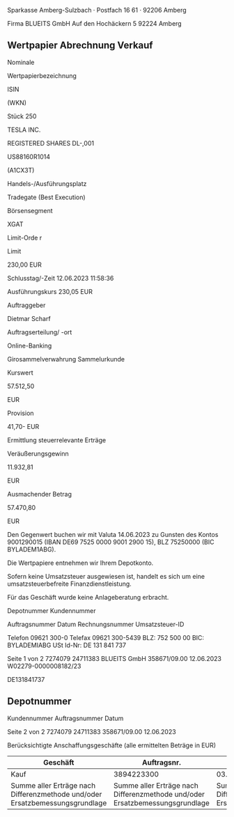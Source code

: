 <!-- image -->

Sparkasse Amberg-Sulzbach · Postfach 16 61 · 92206 Amberg

Firma BLUEITS GmbH Auf den Hochäckern 5 92224 Amberg

## Wertpapier Abrechnung Verkauf

Nominale

Wertpapierbezeichnung

ISIN

(WKN)

Stück 250

TESLA INC.

REGISTERED SHARES DL-,001

US88160R1014

(A1CX3T)

Handels-/Ausführungsplatz

Tradegate (Best Execution)

Börsensegment

XGAT

Limit-Orde r

Limit

230,00 EUR

Schlusstag/-Zeit 12.06.2023 11:58:36

Ausführungskurs 230,05 EUR

Auftraggeber

Dietmar Scharf

Auftragserteilung/ -ort

Online-Banking

Girosammelverwahrung Sammelurkunde

Kurswert

57.512,50

EUR

Provision

41,70- EUR

Ermittlung steuerrelevante Erträge

Veräußerungsgewinn

11.932,81

EUR

Ausmachender Betrag

57.470,80

EUR

Den Gegenwert buchen wir mit Valuta 14.06.2023 zu Gunsten des Kontos 9001290015 (IBAN DE69 7525 0000 9001 2900 15), BLZ 75250000 (BIC BYLADEM1ABG).

Die Wertpapiere entnehmen wir Ihrem Depotkonto.

Sofern keine Umsatzsteuer ausgewiesen ist, handelt es sich um eine umsatzsteuerbefreite Finanzdienstleistung.

Für das Geschäft wurde keine Anlageberatung erbracht.

Depotnummer Kundennummer

Auftragsnummer Datum Rechnungsnummer Umsatzsteuer-ID

Telefon 09621 300-0 Telefax 09621 300-5439 BLZ: 752 500 00 BIC: BYLADEMIABG USt Id-Nr: DE 131 841 737

Seite 1 von 2 7274079 24711383 BLUEITS GmbH 358671/09.00 12.06.2023 W02279-0000008182/23

DE131841737

<!-- image -->

## Depotnummer

Kundennummer Auftragsnummer Datum

Seite 2 von 2 7274079 24711383 358671/09.00 12.06.2023

Berücksichtigte Anschaffungsgeschäfte (alle ermittelten Beträge in EUR)

| Geschäft                                                                     | Auftragsnr.                                                                  | Ausführ.-tag                                                                 | Whr./St.                                                                     | Nennwert/Stück                                                               | AS-Kosten                                                                    | Erlös                                                                        | ant. Ergebnis                                                                |           |
|------------------------------------------------------------------------------|------------------------------------------------------------------------------|------------------------------------------------------------------------------|------------------------------------------------------------------------------|------------------------------------------------------------------------------|------------------------------------------------------------------------------|------------------------------------------------------------------------------|------------------------------------------------------------------------------|-----------|
| Kauf                                                                         | 3894223300                                                                   | 03.04.2023                                                                   | Stück                                                                        | 250,0000                                                                     | 45.537,99-                                                                   | 57.470,80                                                                    | 11.932,81                                                                    | (D)       |
| Summe aller Erträge nach Differenzmethode und/oder Ersatzbemessungsgrundlage | Summe aller Erträge nach Differenzmethode und/oder Ersatzbemessungsgrundlage | Summe aller Erträge nach Differenzmethode und/oder Ersatzbemessungsgrundlage | Summe aller Erträge nach Differenzmethode und/oder Ersatzbemessungsgrundlage | Summe aller Erträge nach Differenzmethode und/oder Ersatzbemessungsgrundlage | Summe aller Erträge nach Differenzmethode und/oder Ersatzbemessungsgrundlage | Summe aller Erträge nach Differenzmethode und/oder Ersatzbemessungsgrundlage | Summe aller Erträge nach Differenzmethode und/oder Ersatzbemessungsgrundlage | 11.932,81 |